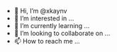 - 👋 Hi, I’m @xkaynv
- 👀 I’m interested in ...
- 🌱 I’m currently learning ...
- 💞️ I’m looking to collaborate on ...
- 📫 How to reach me ...

<!---
xkaynv/xkaynv is a ✨ special ✨ repository because its `README.md` (this file) appears on your GitHub profile.
You can click the Preview link to take a look at your changes.
--->
